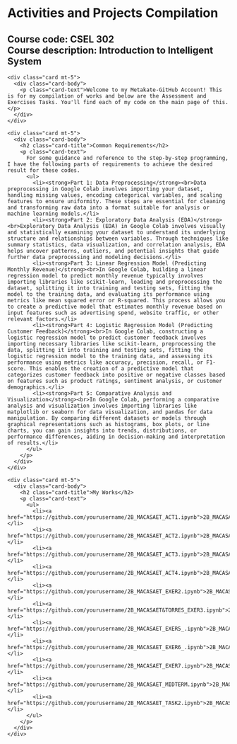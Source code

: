 <html lang="en">
<head>
  <meta charset="UTF-8">
  <meta name="viewport" content="width=device-width, initial-scale=1.0">
  <title>Metakate-GitHub</title>
  <!-- Bootstrap CSS -->
  <link href="https://maxcdn.bootstrapcdn.com/bootstrap/4.5.2/css/bootstrap.min.css" rel="stylesheet">
  <!-- Custom CSS -->
  <style>
    /* Add custom styles here */
  </style>
</head>
<body>

  <div class="container mt-5">
    <h1 class="text-center">Activities and Projects Compilation</h1>
    <h2 class="text-center">Course code: CSEL 302 <br> 
    Course description: Introduction to Intelligent System</h2>

    <div class="card mt-5">
      <div class="card-body">
        <p class="card-text">Welcome to my Metakate-GitHub Account! This is for my compilation of works and below are the Assessment and Exercises Tasks. You'll find each of my code on the main page of this.</p>
      </div>
    </div>

    <div class="card mt-5">
      <div class="card-body">
        <h2 class="card-title">Common Requirements</h2>
        <p class="card-text">
          For some guidance and reference to the step-by-step programming, I have the following parts of requirements to achieve the desired result for these codes.
          <ul>
            <li><strong>Part 1: Data Preprocessing</strong><br>Data preprocessing in Google Colab involves importing your dataset, handling missing values, encoding categorical variables, and scaling features to ensure uniformity. These steps are essential for cleaning and transforming raw data into a format suitable for analysis or machine learning models.</li>
            <li><strong>Part 2: Exploratory Data Analysis (EDA)</strong><br>Exploratory Data Analysis (EDA) in Google Colab involves visually and statistically examining your dataset to understand its underlying structure and relationships between variables. Through techniques like summary statistics, data visualization, and correlation analysis, EDA helps uncover patterns, outliers, and potential insights that guide further data preprocessing and modeling decisions.</li>
            <li><strong>Part 3: Linear Regression Model (Predicting Monthly Revenue)</strong><br>In Google Colab, building a linear regression model to predict monthly revenue typically involves importing libraries like scikit-learn, loading and preprocessing the dataset, splitting it into training and testing sets, fitting the model to the training data, and evaluating its performance using metrics like mean squared error or R-squared. This process allows you to create a predictive model that estimates monthly revenue based on input features such as advertising spend, website traffic, or other relevant factors.</li>
            <li><strong>Part 4: Logistic Regression Model (Predicting Customer Feedback)</strong><br>In Google Colab, constructing a logistic regression model to predict customer feedback involves importing necessary libraries like scikit-learn, preprocessing the data, splitting it into training and testing sets, fitting the logistic regression model to the training data, and assessing its performance using metrics like accuracy, precision, recall, or F1-score. This enables the creation of a predictive model that categorizes customer feedback into positive or negative classes based on features such as product ratings, sentiment analysis, or customer demographics.</li>
            <li><strong>Part 5: Comparative Analysis and Visualization</strong><br>In Google Colab, performing a comparative analysis and visualization involves importing libraries like matplotlib or seaborn for data visualization, and pandas for data manipulation. By comparing different datasets or models through graphical representations such as histograms, box plots, or line charts, you can gain insights into trends, distributions, or performance differences, aiding in decision-making and interpretation of results.</li>
          </ul>
        </p>
      </div>
    </div>

    <div class="card mt-5">
      <div class="card-body">
        <h2 class="card-title">My Works</h2>
        <p class="card-text">
          <ul>
            <li><a href="https://github.com/yourusername/2B_MACASAET_ACT1.ipynb">2B_MACASAET_ACT1.ipynb</a></li>
            <li><a href="https://github.com/yourusername/2B_MACASAET_ACT2.ipynb">2B_MACASAET_ACT2.ipynb</a></li>
            <li><a href="https://github.com/yourusername/2B_MACASAET_ACT3.ipynb">2B_MACASAET_ACT3.ipynb</a></li>
            <li><a href="https://github.com/yourusername/2B_MACASAET_ACT4.ipynb">2B_MACASAET_ACT4.ipynb</a></li>
            <li><a href="https://github.com/yourusername/2B_MACASAET_EXER2.ipynb">2B_MACASAET_EXER2.ipynb</a></li>
            <li><a href="https://github.com/yourusername/2B_MACASAET&TORRES_EXER3.ipynb">2B_MACASAET&TORRES_EXER3.ipynb</a></li>
            <li><a href="https://github.com/yourusername/2B_MACASAET_EXER5_.ipynb">2B_MACASAET_EXER5_.ipynb</a></li>
            <li><a href="https://github.com/yourusername/2B_MACASAET_EXER6_.ipynb">2B_MACASAET_EXER6_.ipynb</a></li>
            <li><a href="https://github.com/yourusername/2B_MACASAET_EXER7.ipynb">2B_MACASAET_EXER7.ipynb</a></li>
            <li><a href="https://github.com/yourusername/2B_MACASAET_MIDTERM.ipynb">2B_MACASAET_MIDTERM.ipynb</a></li>
            <li><a href="https://github.com/yourusername/2B_MACASAET_TASK2.ipynb">2B_MACASAET_TASK2.ipynb</a></li>
          </ul>
        </p>
      </div>
    </div>
  </div>

  <!-- Bootstrap JS -->
  <script src="https://ajax.googleapis.com/ajax/libs/jquery/3.5.1/jquery.min.js"></script>
  <script src="https://cdnjs.cloudflare.com/ajax/libs/popper.js/1.16.0/umd/popper.min.js"></script>
  <script src="https://maxcdn.bootstrapcdn.com/bootstrap/4.5.2/js/bootstrap.min.js"></script>
</body>
</html>
